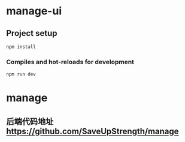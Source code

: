 # manage-ui

## Project setup
```
npm install
```

### Compiles and hot-reloads for development
```
npm run dev
```

# manage
## 后端代码地址 https://github.com/SaveUpStrength/manage
